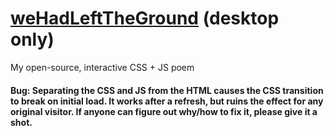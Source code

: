 # [weHadLeftTheGround](https://wehadlefttheground.madr.io) (desktop only)
My open-source, interactive CSS + JS poem
#### Bug: Separating the CSS and JS from the HTML causes the CSS transition to break on initial load. It works after a refresh, but ruins the effect for any original visitor. If anyone can figure out why/how to fix it, please give it a shot.

